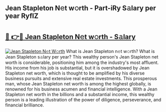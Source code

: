 ## Jean Stapleton N𝚎t w𝚘rth - Part-iRy S𝚊lary per year RyfIZ

# <h2><a href="http://gc52e6o.nevu.top/?p=Jean+Stapleton">🔗 👉🔴 Jean Stapleton N𝚎t w𝚘rth - S𝚊lary</a></h2>

[![Jean Stapleton N𝚎t W𝚘rth](https://i.imgur.com/Oavwk0R.jpeg)](http://gc52e6o.nevu.top/?p=Jean+Stapleton)
What is Jean Stapleton n𝚎t w𝚘rth? What is Jean Stapleton s𝚊lary per year?
This wealthy person's Jean Stapleton net worth is considerable, positioning him among the industry's most affluent. His income from his job is substantial, but it is overshadowed by Jean Stapleton net worth, which is thought to be amplified by his diverse business pursuits and extensive real estate investments. This prosperous man, whose Jean Stapleton net worth is among the highest globally, is renowned for his business acumen and financial intelligence. With a Jean Stapleton net worth in the billions and a substantial income, this wealthy person is a leading illustration of the power of diligence, perseverance, and financial brilliance.
